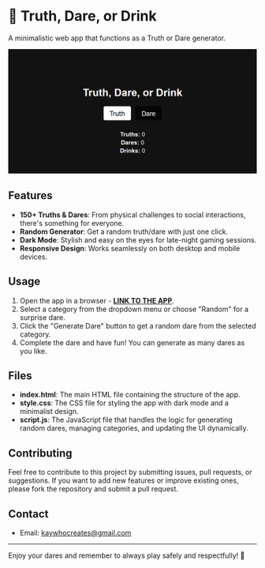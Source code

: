 # 🫢 Truth, Dare, or Drink

A minimalistic web app that functions as a Truth or Dare generator.

[![App Image](Non-App/App%20Image.png)](https://kay-who-codes.github.io/Truth-Dare-or-Drink)

## Features

- **150+ Truths & Dares**: From physical challenges to social interactions, there's something for everyone.
- **Random Generator**: Get a random truth/dare with just one click.
- **Dark Mode**: Stylish and easy on the eyes for late-night gaming sessions.
- **Responsive Design**: Works seamlessly on both desktop and mobile devices.

## Usage

1. Open the app in a browser - **[LINK TO THE APP](https://kay-who-codes.github.io/Truth-Dare-or-Drink)**.
2. Select a category from the dropdown menu or choose "Random" for a surprise dare.
3. Click the "Generate Dare" button to get a random dare from the selected category.
4. Complete the dare and have fun! You can generate as many dares as you like.

## Files

- **index.html**: The main HTML file containing the structure of the app.
- **style.css**: The CSS file for styling the app with dark mode and a minimalist design.
- **script.js**: The JavaScript file that handles the logic for generating random dares, managing categories, and updating the UI dynamically.

## Contributing

Feel free to contribute to this project by submitting issues, pull requests, or suggestions. If you want to add new features or improve existing ones, please fork the repository and submit a pull request.

## Contact

- Email: [kaywhocreates@gmail.com](mailto:kaywhocreates@gmail.com)

---

Enjoy your dares and remember to always play safely and respectfully! 🎉

